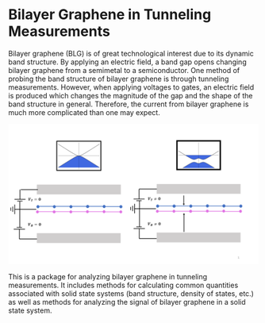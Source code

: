 # Bilayer Graphene in Tunneling Measurements

Bilayer graphene (BLG) is of great technological interest due to its dynamic band structure. By applying an electric field, a band gap opens changing bilayer graphene from a semimetal to a semiconductor. One method of probing the band structure of bilayer graphene is through tunneling measurements. However, when applying voltages to gates, an electric field is produced which changes the magnitude of the gap and the shape of the band structure in general. Therefore, the current from bilayer graphene is much more complicated than one may expect.

<img src=images/BandStructure/GatedBLG.png width="800">

This is a package for analyzing bilayer graphene in tunneling measurements. It includes methods for calculating common quantities associated with solid state systems (band structure, density of states, etc.) as well as methods for analyzing the signal of bilayer graphene in a solid state system.